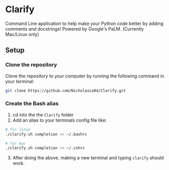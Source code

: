 # Clarify

Command Line application to help make your Python code better by adding comments and docstrings! Powered by Google's PaLM. (Currently Mac/Linux only)

## Setup
### Clone the repository
Clone the repository to your computer by running the following command in your terminal:

```sh
git clone https://github.com/NicholasLe04/Clarify.git
```

### Create the Bash alias
1. cd into the the `Clarify` folder
2. Add an alias to your terminals config file like:
```sh
# for linux
./clarify.sh completion >> ~/.bashrc

# for mac
./clarify.sh completion >> ~/.zshrc
```
3. After doing the above, making a new terminal and typing `clarify` should work.
